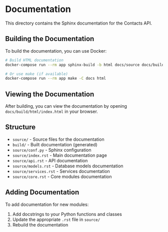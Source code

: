 # Documentation

This directory contains the Sphinx documentation for the Contacts API.

## Building the Documentation

To build the documentation, you can use Docker:

```bash
# Build HTML documentation
docker-compose run --rm app sphinx-build -b html docs/source docs/build/html

# Or use make (if available)
docker-compose run --rm app make -C docs html
```

## Viewing the Documentation

After building, you can view the documentation by opening `docs/build/html/index.html` in your browser.

## Structure

- `source/` - Source files for the documentation
- `build/` - Built documentation (generated)
- `source/conf.py` - Sphinx configuration
- `source/index.rst` - Main documentation page
- `source/api.rst` - API documentation
- `source/models.rst` - Database models documentation
- `source/services.rst` - Services documentation
- `source/core.rst` - Core modules documentation

## Adding Documentation

To add documentation for new modules:

1. Add docstrings to your Python functions and classes
2. Update the appropriate `.rst` file in `source/`
3. Rebuild the documentation
